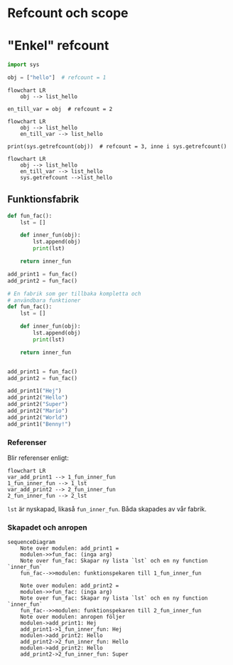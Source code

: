 # Refcount och scope

# "Enkel" refcount

```python
import sys

obj = ["hello"]  # refcount = 1
```

```mermaid
flowchart LR
    obj --> list_hello
```

```
en_till_var = obj  # refcount = 2
```
```mermaid
flowchart LR
    obj --> list_hello
    en_till_var --> list_hello
```

```
print(sys.getrefcount(obj))  # refcount = 3, inne i sys.getrefcount()
```

```mermaid
flowchart LR
    obj --> list_hello
    en_till_var --> list_hello
    sys.getrefcount -->list_hello
```

## Funktionsfabrik

```python
def fun_fac():
    lst = []

    def inner_fun(obj):
        lst.append(obj)
        print(lst)

    return inner_fun

add_print1 = fun_fac()
add_print2 = fun_fac()

# En fabrik som ger tillbaka kompletta och
# användbara funktioner
def fun_fac():
    lst = []

    def inner_fun(obj):
        lst.append(obj)
        print(lst)

    return inner_fun


add_print1 = fun_fac()
add_print2 = fun_fac()

add_print1("Hej")
add_print2("Hello")
add_print2("Super")
add_print2("Mario")
add_print2("World")
add_print1("Benny!")
```

### Referenser

Blir referenser enligt:
```mermaid
flowchart LR
var_add_print1 --> 1_fun_inner_fun
1_fun_inner_fun --> 1_lst
var_add_print2 --> 2_fun_inner_fun
2_fun_inner_fun --> 2_lst

```
`lst` är nyskapad, likaså `fun_inner_fun`. Båda skapades av vår fabrik.

### Skapadet och anropen

```mermaid
sequenceDiagram
    Note over modulen: add_print1 =
    modulen->>fun_fac: (inga arg)
    Note over fun_fac: Skapar ny lista `lst` och en ny function `inner_fun`
    fun_fac-->>modulen: funktionspekaren till 1_fun_inner_fun

    Note over modulen: add_print2 =
    modulen->>fun_fac: (inga arg)
    Note over fun_fac: Skapar ny lista `lst` och en ny function `inner_fun`
    fun_fac-->>modulen: funktionspekaren till 2_fun_inner_fun
    Note over modulen: anropen följer
    modulen->add_print1: Hej
    add_print1->1_fun_inner_fun: Hej
    modulen->add_print2: Hello
    add_print2->2_fun_inner_fun: Hello
    modulen->add_print2: Hello
    add_print2->2_fun_inner_fun: Super

```
